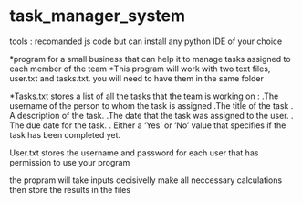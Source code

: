 # task_manager_system

tools  :
recomanded js code but can install any python IDE of your choice


*program for a small business that can help it to manage tasks assigned to each member of the team
*This program will work with two text files, user.txt and tasks.txt. you will need to have them in the same folder


*Tasks.txt stores a list of all the tasks that the team is working on :
.The username of the person to whom the task is assigned
.The title of the task
. A description of the task.
.The date that the task was assigned to the user.
. The due date for the task.
. Either a ‘Yes’ or ‘No’ value that specifies if the task has been completed yet.

User.txt stores the username and password for each user that has permission to use your program

the propram will take inputs decisivelly make all neccessary calculations then store the results in the files
